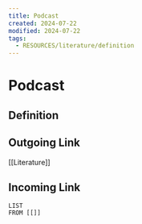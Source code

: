 ```yaml
---
title: Podcast
created: 2024-07-22
modified: 2024-07-22
tags:
  - RESOURCES/literature/definition
---
```

# Podcast
## Definition

## Outgoing Link
[[Literature]]
## Incoming Link
```dataview
LIST
FROM [[]]
```
